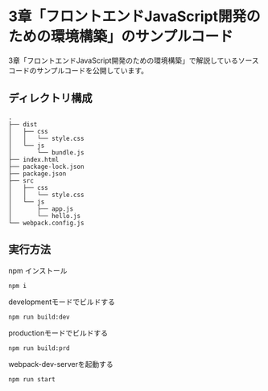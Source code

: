 # 3章「フロントエンドJavaScript開発のための環境構築」のサンプルコード

3章「フロントエンドJavaScript開発のための環境構築」で解説しているソースコードのサンプルコードを公開しています。

## ディレクトリ構成

```
.
├── dist
│   ├── css
│   │   └── style.css
│   └── js
│       └── bundle.js
├── index.html
├── package-lock.json
├── package.json
├── src
│   ├── css
│   │   └── style.css
│   └── js
│       ├── app.js
│       └── hello.js
└── webpack.config.js
```

## 実行方法

npm インストール

```
npm i
```

developmentモードでビルドする

```
npm run build:dev
```

productionモードでビルドする

```
npm run build:prd
```

webpack-dev-serverを起動する

```
npm run start
```
